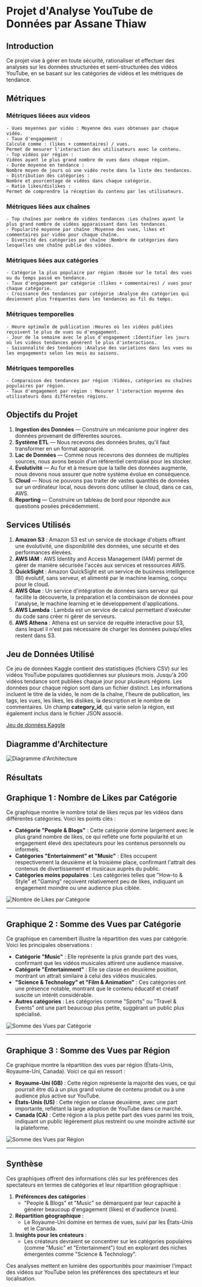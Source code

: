 # Projet d'Analyse YouTube de Données par Assane Thiaw

## Introduction
Ce projet vise à gérer en toute sécurité, rationaliser et effectuer des analyses sur les données structurées et semi-structurées des vidéos YouTube, en se basant sur les catégories de vidéos et les métriques de tendance.

## Métriques
### Métriques liéees aux videos
    - Vues moyennes par vidéo : Moyenne des vues obtenues par chaque vidéo.
    - Taux d'engagement :
    Calculé comme : (likes + commentaires) / vues.
    Permet de mesurer l'interaction des utilisateurs avec le contenu.
    - Top vidéos par région :
    Vidéos ayant le plus grand nombre de vues dans chaque région.
    - Durée moyenne en tendance :
    Nombre moyen de jours où une vidéo reste dans la liste des tendances.
    - Distribution des catégories :
    Nombre et pourcentage de vidéos dans chaque catégorie.
    - Ratio likes/dislikes :
    Permet de comprendre la réception du contenu par les utilisateurs.

### Métriques liées aux chaînes
    - Top chaînes par nombre de vidéos tendances :Les chaînes ayant le plus grand nombre de vidéos apparaissant dans les tendances.
    - Popularité moyenne par chaîne :Moyenne des vues, likes et commentaires par vidéo pour chaque chaîne.
    - Diversité des catégories par chaîne :Nombre de catégories dans lesquelles une chaîne publie des vidéos.

### Métriques liées aux catégories
    - Catégorie la plus populaire par région :Basée sur le total des vues ou du temps passé en tendance.
    - Taux d'engagement par catégorie :(likes + commentaires) / vues pour chaque catégorie.
    - Croissance des tendances par catégorie :Analyse des catégories qui deviennent plus fréquentes dans les tendances au fil du temps.

### Métriques temporelles
    - Heure optimale de publication :Heures où les vidéos publiées reçoivent le plus de vues ou d'engagement.
    - Jour de la semaine avec le plus d'engagement :Identifier les jours où les vidéos tendances génèrent le plus d'interactions.
    - Saisonnalité des tendances :Analyse des variations dans les vues ou les engagements selon les mois ou saisons.

### Métriques temporelles
    - Comparaison des tendances par région :Vidéos, catégories ou chaînes populaires par région.
    - Taux d'engagement par région : Mesurer l'interaction moyenne des utilisateurs dans différentes régions.

## Objectifs du Projet
1. **Ingestion des Données** — Construire un mécanisme pour ingérer des données provenant de différentes sources.
2. **Système ETL** — Nous recevons des données brutes, qu'il faut transformer en un format approprié.
3. **Lac de Données** — Comme nous recevrons des données de multiples sources, nous avons besoin d'un référentiel centralisé pour les stocker.
4. **Évolutivité** — Au fur et à mesure que la taille des données augmente, nous devons nous assurer que notre système évolue en conséquence.
5. **Cloud** — Nous ne pouvons pas traiter de vastes quantités de données sur un ordinateur local, nous devons donc utiliser le cloud, dans ce cas, AWS.
6. **Reporting** — Construire un tableau de bord pour répondre aux questions posées précédemment.

## Services Utilisés
1. **Amazon S3** : Amazon S3 est un service de stockage d'objets offrant une évolutivité, une disponibilité des données, une sécurité et des performances élevées.
2. **AWS IAM** : AWS Identity and Access Management (IAM) permet de gérer de manière sécurisée l'accès aux services et ressources AWS.
3. **QuickSight** : Amazon QuickSight est un service de business intelligence (BI) évolutif, sans serveur, et alimenté par le machine learning, conçu pour le cloud.
4. **AWS Glue** : Un service d'intégration de données sans serveur qui facilite la découverte, la préparation et la combinaison de données pour l'analyse, le machine learning et le développement d'applications.
5. **AWS Lambda** : Lambda est un service de calcul permettant d'exécuter du code sans créer ni gérer de serveurs.
6. **AWS Athena** : Athena est un service de requête interactive pour S3, dans lequel il n'est pas nécessaire de charger les données puisqu'elles restent dans S3.

## Jeu de Données Utilisé
Ce jeu de données Kaggle contient des statistiques (fichiers CSV) sur les vidéos YouTube populaires quotidiennes sur plusieurs mois. Jusqu'à 200 vidéos tendance sont publiées chaque jour pour plusieurs régions. Les données pour chaque région sont dans un fichier distinct. Les informations incluent le titre de la vidéo, le nom de la chaîne, l'heure de publication, les tags, les vues, les likes, les dislikes, la description et le nombre de commentaires. Un champ **category_id**, qui varie selon la région, est également inclus dans le fichier JSON associé.

[Jeu de données Kaggle](https://www.kaggle.com/datasets/datasnaek/youtube-new)

## Diagramme d'Architecture
![Diagramme d'Architecture](architecture.jpeg)

## Résultats


## **Graphique 1 : Nombre de Likes par Catégorie**
Ce graphique montre le nombre total de likes reçus par les vidéos dans différentes catégories. Voici les points clés :
- **Catégorie "People & Blogs"** : Cette catégorie domine largement avec le plus grand nombre de likes, ce qui reflète une forte popularité et un engagement élevé des spectateurs pour les contenus personnels ou informels.
- **Catégories "Entertainment" et "Music"** : Elles occupent respectivement la deuxième et la troisième place, confirmant l'attrait des contenus de divertissement et musicaux auprès du public.
- **Catégories moins populaires** : Les catégories telles que "How-to & Style" et "Gaming" reçoivent relativement peu de likes, indiquant un engagement moindre ou une audience plus ciblée.

![Nombre de Likes par Catégorie](count-of-likes-by-snt.jpg) 

---

## **Graphique 2 : Somme des Vues par Catégorie**
Ce graphique en camembert illustre la répartition des vues par catégorie. Voici les principales observations :
- **Catégorie "Music"** : Elle représente la plus grande part des vues, confirmant que les vidéos musicales attirent une audience massive.
- **Catégorie "Entertainment"** : Elle se classe en deuxième position, montrant un attrait similaire à celui des vidéos musicales.
- **"Science & Technology" et "Film & Animation"** : Ces catégories ont une présence notable, montrant que le contenu éducatif et créatif suscite un intérêt considérable.
- **Autres catégories** : Les catégories comme "Sports" ou "Travel & Events" ont une part beaucoup plus petite, suggérant un public plus spécialisé.

![Somme des Vues par Catégorie](sum_of_view_by_sn.jpg)

---

## **Graphique 3 : Somme des Vues par Région**
Ce graphique montre la répartition des vues par région (États-Unis, Royaume-Uni, Canada). Voici ce qui en ressort :
- **Royaume-Uni (GB)** : Cette région représente la majorité des vues, ce qui pourrait être dû à un plus grand volume de contenu produit ou à une audience plus active sur YouTube.
- **États-Unis (US)** : Cette région se classe deuxième, avec une part importante, reflétant la large adoption de YouTube dans ce marché.
- **Canada (CA)** : Cette région a la plus petite part des vues parmi les trois, indiquant un public légèrement plus restreint ou une moindre activité sur la plateforme.

![Somme des Vues par Région](sumofview_by_rg.jpg)

---

## **Synthèse**
Ces graphiques offrent des informations clés sur les préférences des spectateurs en termes de catégories et leur répartition géographique :
1. **Préférences des catégories** :
   - "People & Blogs" et "Music" se démarquent par leur capacité à générer beaucoup d'engagement (likes) et d'audience (vues).
2. **Répartition géographique** :
   - Le Royaume-Uni domine en termes de vues, suivi par les États-Unis et le Canada.
3. **Insights pour les créateurs** :
   - Les créateurs devraient se concentrer sur les catégories populaires (comme "Music" et "Entertainment") tout en explorant des niches émergentes comme "Science & Technology".

Ces analyses mettent en lumière des opportunités pour maximiser l'impact des vidéos sur YouTube selon les préférences des spectateurs et leur localisation.
